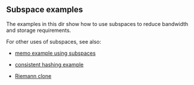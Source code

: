 Subspace examples
-----------------

The examples in this dir show how to use subspaces to reduce bandwidth and storage requirements.

For other uses of subspaces, see also:

* [memo example using subspaces](../multi-tier/memo2.rb)

* [consistent hashing example](../consistent-hash.rb)

* [Riemann clone](../riemann)

